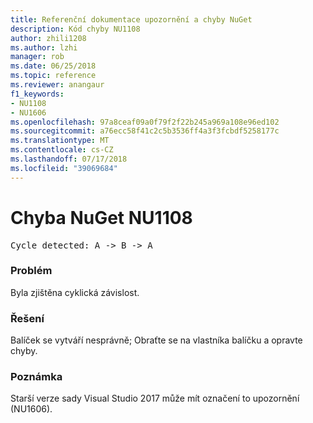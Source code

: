 ```yaml
---
title: Referenční dokumentace upozornění a chyby NuGet
description: Kód chyby NU1108
author: zhili1208
ms.author: lzhi
manager: rob
ms.date: 06/25/2018
ms.topic: reference
ms.reviewer: anangaur
f1_keywords:
- NU1108
- NU1606
ms.openlocfilehash: 97a8ceaf09a0f79f2f22b245a969a108e96ed102
ms.sourcegitcommit: a76ecc58f41c2c5b3536ff4a3f3fcbdf5258177c
ms.translationtype: MT
ms.contentlocale: cs-CZ
ms.lasthandoff: 07/17/2018
ms.locfileid: "39069684"
---
```

# <a name="nuget-error-nu1108"></a>Chyba NuGet NU1108

<pre>Cycle detected: A -> B -> A</pre>

### <a name="issue"></a>Problém
Byla zjištěna cyklická závislost.

### <a name="solution"></a>Řešení
Balíček se vytváří nesprávně; Obraťte se na vlastníka balíčku a opravte chyby.

### <a name="note"></a>Poznámka
Starší verze sady Visual Studio 2017 může mít označení to upozornění (NU1606).
